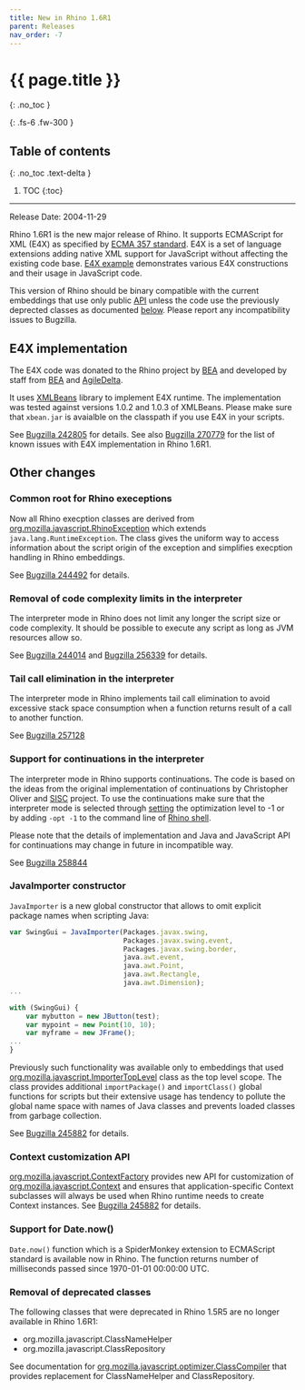 ```yaml
---
title: New in Rhino 1.6R1
parent: Releases
nav_order: -7
---
```


# {{ page.title }}
{: .no_toc }

{: .fs-6 .fw-300 }

## Table of contents
{: .no_toc .text-delta }

1. TOC
{:toc}

---
Release Date: 2004-11-29

Rhino 1.6R1 is the new major release of Rhino. It supports ECMAScript for XML (E4X) as specified by [ECMA 357 standard](https://www.ecma-international.org/wp-content/uploads/ECMA-357_2nd_edition_december_2005.pdf). E4X is a set of language extensions adding native XML support for JavaScript without affecting the existing code base. [E4X example](https://github.com/mozilla/rhino/blob/master/examples/E4X/e4x_example.js) demonstrates various E4X constructions and their usage in JavaScript code.

This version of Rhino should be binary compatible with the current embeddings that use only public [API](/rhino/javadocindex.html) unless the code use the previously deprected classes as documented [below](#removal-of-deprecated-classes). Please report any incompatibility issues to Bugzilla.

## E4X implementation
The E4X code was donated to the Rhino project by [BEA](http://www.bea.com/) and developed by staff from [BEA](http://www.bea.com/) and [AgileDelta](http://www.agiledelta.com/).

It uses [XMLBeans](http://xmlbeans.apache.org/) library to implement E4X runtime. The implementation was tested against versions 1.0.2 and 1.0.3 of XMLBeans. Please make sure that `xbean.jar` is avaialble on the classpath if you use E4X in your scripts.

See [Bugzilla 242805](https://bugzilla.mozilla.org/show_bug.cgi?id=242805) for details. See also [Bugzilla 270779](https://bugzilla.mozilla.org/show_bug.cgi?id=270779) for the list of known issues with E4X implementation in Rhino 1.6R1.

## Other changes
### Common root for Rhino execeptions
Now all Rhino execption classes are derived from [org.mozilla.javascript.RhinoException](https://github.com/mozilla/rhino/blob/master/src/org/mozilla/javascript/RhinoException.java) which extends `java.lang.RuntimeException`. The class gives the uniform way to access information about the script origin of the exception and simplifies execption handling in Rhino embeddings.

See [Bugzilla 244492](https://bugzilla.mozilla.org/show_bug.cgi?id=244492) for details.

### Removal of code complexity limits in the interpreter
The interpreter mode in Rhino does not limit any longer the script size or code complexity. It should be possible to execute any script as long as JVM resources allow so.

See [Bugzilla 244014](https://bugzilla.mozilla.org/show_bug.cgi?id=244014) and [Bugzilla 256339](https://bugzilla.mozilla.org/show_bug.cgi?id=256339) for details.

### Tail call elimination in the interpreter
The interpreter mode in Rhino implements tail call elimination to avoid excessive stack space consumption when a function returns result of a call to another function.

See [Bugzilla 257128](https://bugzilla.mozilla.org/show_bug.cgi?id=257128)

### Support for continuations in the interpreter
The interpreter mode in Rhino supports continuations. The code is based on the ideas from the original implementation of continuations by Christopher Oliver and [SISC](http://sisc.sourceforge.net/) project. To use the continuations make sure that the interpreter mode is selected through [setting](/rhino/javadoc/org/mozilla/javascript/Context.html#setOptimizationLevel-int-) the optimization level to -1 or by adding `-opt -1` to the command line of [Rhino shell](../../_tools/shell.md).

Please note that the details of implementation and Java and JavaScript API for continuations may change in future in incompatible way.

See [Bugzilla 258844](https://bugzilla.mozilla.org/show_bug.cgi?id=258844)

### JavaImporter constructor
`JavaImporter` is a new global constructor that allows to omit explicit package names when scripting Java:
```js
var SwingGui = JavaImporter(Packages.javax.swing,
                            Packages.javax.swing.event,
                            Packages.javax.swing.border,
                            java.awt.event,
                            java.awt.Point,
                            java.awt.Rectangle,
                            java.awt.Dimension);
...

with (SwingGui) {
    var mybutton = new JButton(test);
    var mypoint = new Point(10, 10);
    var myframe = new JFrame();
...
}
```
Previously such functionality was available only to embeddings that used [org.mozilla.javascript.ImporterTopLevel](/rhino/javadoc/org/mozilla/javascript/ImporterTopLevel.html) class as the top level scope. The class provides additional `importPackage()` and `importClass()` global functions for scripts but their extensive usage has tendency to pollute the global name space with names of Java classes and prevents loaded classes from garbage collection.

See [Bugzilla 245882](https://bugzilla.mozilla.org/show_bug.cgi?id=245882) for details.

### Context customization API
[org.mozilla.javascript.ContextFactory](/rhino/javadoc/org/mozilla/javascript/ContextFactory.html) provides new API for customization of [org.mozilla.javascript.Context](/rhino/javadoc/org/mozilla/javascript/Context.html) and ensures that application-specific Context subclasses will always be used when Rhino runtime needs to create Context instances.
See [Bugzilla 245882](https://bugzilla.mozilla.org/show_bug.cgi?id=245882) for details.

### Support for Date.now()
`Date.now()` function which is a SpiderMonkey extension to ECMAScript standard is available now in Rhino. The function returns number of milliseconds passed since 1970-01-01 00:00:00 UTC.

### Removal of deprecated classes
The following classes that were deprecated in Rhino 1.5R5 are no longer available in Rhino 1.6R1:
- org.mozilla.javascript.ClassNameHelper
- org.mozilla.javascript.ClassRepository

See documentation for [org.mozilla.javascript.optimizer.ClassCompiler](/rhino/javadoc/org/mozilla/javascript/optimizer/ClassCompiler.html) that provides replacement for ClassNameHelper and ClassRepository.